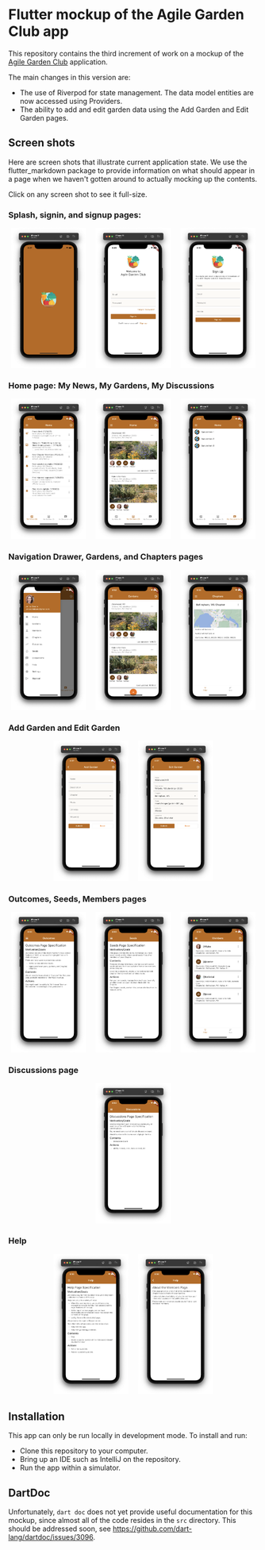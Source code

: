 # Flutter mockup of the Agile Garden Club app

This repository contains the third increment of work on a mockup of the [Agile Garden Club](https://agilegardenclub.com) application. 

The main changes in this version are:

* The use of Riverpod for state management. The data model entities are now accessed using Providers.
* The ability to add and edit garden data using the Add Garden and Edit Garden pages. 

## Screen shots 

Here are screen shots that illustrate current application state. We use the flutter_markdown package to provide information on what should appear in a page when we haven't gotten around to actually mocking up the contents.   

Click on any screen shot to see it full-size.

### Splash, signin, and signup pages:

<p style="text-align: center">
  <img src="./README-screenshots/splash.png" width="30%">
&nbsp; &nbsp; 
  <img src="./README-screenshots/signin.png" width="30%">
&nbsp; &nbsp; 
  <img src="./README-screenshots/signup.png" width="30%">
</p>

### Home page: My News, My Gardens, My Discussions

<p style="text-align: center">
  <img src="./README-screenshots/home-my-news.png" width="30%">
&nbsp; &nbsp; 
  <img src="./README-screenshots/home-my-gardens.png" width="30%">
&nbsp; &nbsp; 
  <img src="./README-screenshots/home-my-discussions.png" width="30%">
</p>

### Navigation Drawer, Gardens, and Chapters pages

<p style="text-align: center">
  <img src="./README-screenshots/drawer.png" width="30%">
&nbsp; &nbsp; 
  <img src="./README-screenshots/gardens.png" width="30%">
&nbsp; &nbsp; 
  <img src="./README-screenshots/chapters.png" width="30%">
</p>

### Add Garden and Edit Garden

<p style="text-align: center">
  <img src="./README-screenshots/add-garden.png" width="30%">
&nbsp; &nbsp; 
  <img src="./README-screenshots/edit-garden.png" width="30%">
</p>

### Outcomes, Seeds, Members pages

<p style="text-align: center">
  <img src="./README-screenshots/outcomes.png" width="30%">
&nbsp; &nbsp; 
  <img src="./README-screenshots/seeds.png" width="30%">
&nbsp; &nbsp; 
  <img src="./README-screenshots/members.png" width="30%">
</p>

### Discussions page

<p style="text-align: center">
  <img src="./README-screenshots/discussions.png" width="30%">
</p>

### Help

<p style="text-align: center">
  <img src="./README-screenshots/help.png" width="30%">
&nbsp; &nbsp; 
  <img src="./README-screenshots/help-local.png" width="30%">
</p>


## Installation

This app can only be run locally in development mode. To install and run:

* Clone this repository to your computer.
* Bring up an IDE such as IntelliJ on the repository.
* Run the app within a simulator. 

## DartDoc

Unfortunately, `dart doc` does not yet provide useful documentation for this mockup, since almost all of the code resides in the `src` directory.  This should be addressed soon, see <https://github.com/dart-lang/dartdoc/issues/3096>.
